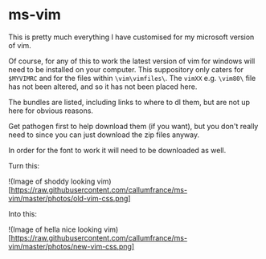 # ms-vim
This is pretty much everything I have customised for my microsoft version of vim.

Of course, for any of this to work the latest version of vim for windows will need to be installed on your computer.
This suppository only caters for `$MYVIMRC` and for the files within `\vim\vimfiles\`. The `vimXX` e.g. `\vim80\` file has not been altered, and so it has not been placed here.

The bundles are listed, including links to where to dl them, but are not up here for obvious reasons.

Get pathogen first to help download them (if you want), but you don't really need to since you can just download the zip files anyway.

In order for the font to work it will need to be downloaded as well.

Turn this:

!(Image of shoddy looking vim)
[https://raw.githubusercontent.com/callumfrance/ms-vim/master/photos/old-vim-css.png]

Into this:

!(Image of hella nice looking vim)
[https://raw.githubusercontent.com/callumfrance/ms-vim/master/photos/new-vim-css.png]
